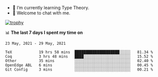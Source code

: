 <!--
### Hi there 👋

- 🤔 I was learning formal verification with Coq formally, but want to **build things** now.
- 😬 I am broadly interested in **computer systems** and **programming languages** (just a beginner 🥺).
- 🤩 (I hope I can) code for fun!

<img src="https://github-readme-stats.vercel.app/api?username=xxchan&show_icons=true&icon_color=0366d6&text_color=24292e&bg_color=ffffff&hide_title=true" />

---
-->


- 🌱 I’m currently learning Type Theory.
- 💬 Welcome to chat with me.


[![trophy](https://github-profile-trophy.vercel.app/?username=xxchan&theme=flat)](https://github.com/xxchan)


📊 **The last 7 days I spent my time on** 

<!--START_SECTION:waka-->
```text
23 May, 2021 - 29 May, 2021

TeX            19 hrs 58 mins  ████████████████████░░░░░   81.34 % 
Coq            3 hrs 48 mins   ████░░░░░░░░░░░░░░░░░░░░░   15.52 % 
Other          35 mins         ░░░░░░░░░░░░░░░░░░░░░░░░░   02.40 % 
OpenEdge ABL   6 mins          ░░░░░░░░░░░░░░░░░░░░░░░░░   00.45 % 
Git Config     3 mins          ░░░░░░░░░░░░░░░░░░░░░░░░░   00.21 %
```
<!--END_SECTION:waka-->

<!--
**xxchan/xxchan** is a ✨ _special_ ✨ repository because its `README.md` (this file) appears on your GitHub profile.

Here are some ideas to get you started:

- 🔭 I’m currently working on ...
- 🌱 I’m currently learning ...
- 👯 I’m looking to collaborate on ...
- 🤔 I’m looking for help with ...
- 💬 Ask me about ...
- 📫 How to reach me: ...
- 😄 Pronouns: ...
- ⚡ Fun fact: ...
-->
